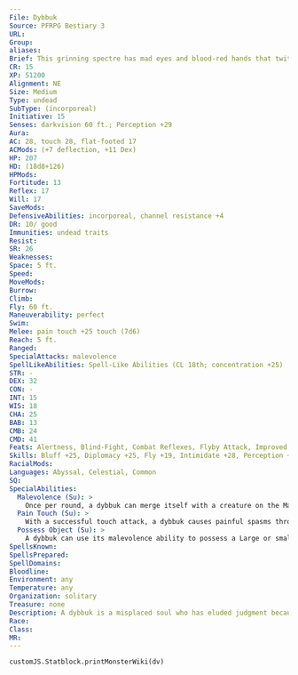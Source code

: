 ```yaml
---
File: Dybbuk
Source: PFRPG Bestiary 3
URL: 
Group: 
aliases: 
Brief: This grinning spectre has mad eyes and blood-red hands that twitch and jerk like a puppeteer's.
CR: 15
XP: 51200
Alignment: NE
Size: Medium
Type: undead
SubType: (incorporeal)
Initiative: 15
Senses: darkvision 60 ft.; Perception +29
Aura: 
AC: 28, touch 28, flat-footed 17
ACMods: (+7 deflection, +11 Dex)
HP: 207
HD: (18d8+126)
HPMods: 
Fortitude: 13
Reflex: 17
Will: 17
SaveMods: 
DefensiveAbilities: incorporeal, channel resistance +4
DR: 10/ good
Immunities: undead traits
Resist: 
SR: 26
Weaknesses: 
Space: 5 ft.
Speed: 
MoveMods: 
Burrow: 
Climb: 
Fly: 60 ft.
Maneuverability: perfect
Swim: 
Melee: pain touch +25 touch (7d6)
Reach: 5 ft.
Ranged: 
SpecialAttacks: malevolence
SpellLikeAbilities: Spell-Like Abilities (CL 18th; concentration +25)   At Will-detect thoughts (DC 19), telekinesis (DC 22)   3/day-dominate monster (DC 26), feeblemind (DC 22), inflict serious wounds (DC 20)   1/day-greater heroism, modify memory (DC 21), tongues
STR: -
DEX: 32
CON: -
INT: 15
WIS: 18
CHA: 25
BAB: 13
CMB: 24
CMD: 41
Feats: Alertness, Blind-Fight, Combat Reflexes, Flyby Attack, Improved Initiative, Iron Will, Lunge, Step Up, Weapon Focus (pain touch)
Skills: Bluff +25, Diplomacy +25, Fly +19, Intimidate +28, Perception +29, Sense Motive +29, Stealth +32
RacialMods: 
Languages: Abyssal, Celestial, Common
SQ: 
SpecialAbilities:
  Malevolence (Su): >
    Once per round, a dybbuk can merge itself with a creature on the Material Plane. This ability is similar to a magic jar spell (caster level 18th), except that  it does not require a receptacle. To use this ability, the dybbuk must be adjacent to the target. The target can resist the attack with a successful DC 26 Will save. A creature that successfully saves is immune to that same dybbuk's malevolence for 24 hours. The save DC is Charisma-based.
  Pain Touch (Su): >
    With a successful touch attack, a dybbuk causes painful spasms throughout the target's body, dealing 7d6 points of damage. Creatures that are immune to pain take no damage from this touch.
  Possess Object (Su): >
    A dybbuk can use its malevolence ability to possess a Large or smaller unattended object, animating it as if using animate objects, except the dybbuk merges with and controls the object as if it were a living creature. The dybbuk cannot speak or use its other special abilities while possessing the object.
SpellsKnown: 
SpellsPrepared: 
SpellDomains: 
Bloodline: 
Environment: any
Temperature: any
Organization: solitary
Treasure: none
Description: A dybbuk is a misplaced soul who has eluded judgment because of a some great transgression or a pitiful suicide. Like a ghost, it lingers on in the mortal world, either trying to fulfill an insane need to right some great failure that has marked its soul for eternity or merely to spread the torment it is condemned to face for eternity. Bodiless and left to wander, dybbuks grow increasingly bitter and resentful over the loss of their bodies and endlessly seek mortal or even inanimate forms to steal and use to sow suffering. Vile manipulators, they seek bodies that have the greatest potential to cause pain in those closest to their victims, taking pleasure in shifting a leader's agenda toward the destruction of her followers or torturing an innocent from within. Dybbuks also often animate unliving things to spread fear, reveling in the chaos resulting from manipulating corpses to confuse and terrify. Most also realize they have all of eternity to torment their chosen victims, and might lurk quietly near a living target for weeks or months, waiting for the right moment to act and begin their terrors anew.
Race: 
Class: 
MR: 
---
```

```dataviewjs
customJS.Statblock.printMonsterWiki(dv)
```
